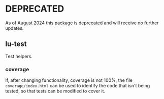 # DEPRECATED

As of August 2024 this package is deprecated and will receive no further updates.

## lu-test

Test helpers.

### coverage

If, after changing functionality, coverage is not 100%, the file `coverage/index.html` can be used to identify the code that isn't being tested, so that tests can be modified to cover it.
